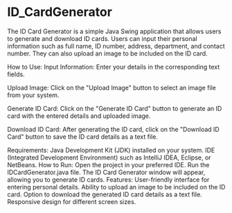 # ID_CardGenerator

The ID Card Generator is a simple Java Swing application that allows users to generate and download ID cards. Users can input their personal information such as full name, ID number, address, department, and contact number. They can also upload an image to be included on the ID card.

How to Use:
Input Information: Enter your details in the corresponding text fields.

Upload Image: Click on the "Upload Image" button to select an image file from your system.

Generate ID Card: Click on the "Generate ID Card" button to generate an ID card with the entered details and uploaded image.

Download ID Card: After generating the ID card, click on the "Download ID Card" button to save the ID card details as a text file.

Requirements:
Java Development Kit (JDK) installed on your system.
IDE (Integrated Development Environment) such as IntelliJ IDEA, Eclipse, or NetBeans.
How to Run:
Open the project in your preferred IDE.
Run the IDCardGenerator.java file.
The ID Card Generator window will appear, allowing you to generate ID cards.
Features:
User-friendly interface for entering personal details.
Ability to upload an image to be included on the ID card.
Option to download the generated ID card details as a text file.
Responsive design for different screen sizes.
